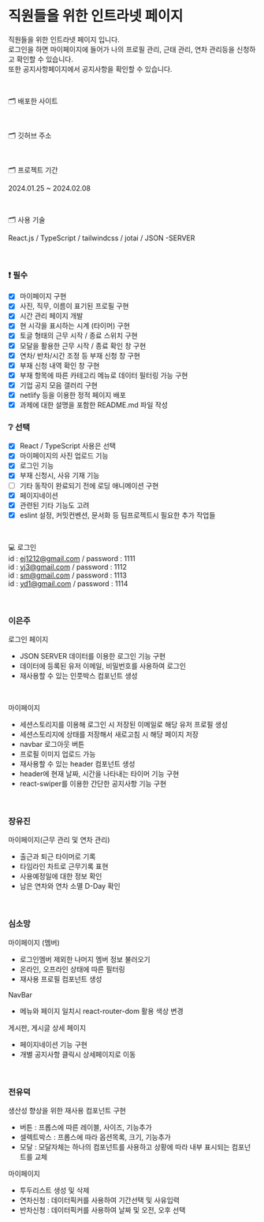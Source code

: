 # 직원들을 위한 인트라넷 페이지

직원들을 위한 인트라넷 페이지 입니다.
<br>
로그인을 하면 마이페이지에 들어가 나의 프로필 관리, 근태 관리, 연차 관리등을 신청하고 확인할 수 있습니다.
<br>
또한 공지사항페이지에서 공지사항을 확인할 수 있습니다.

<br>

🗂️ 배포한 사이트

<br>

🗂️ 깃허브 주소

<br>

🗂️ 프로젝트 기간

2024.01.25 ~ 2024.02.08

<br>

🗂️ 사용 기술

React.js / TypeScript / tailwindcss / jotai / JSON -SERVER

<br>

### ❗ 필수

- [x] 마이페이지 구현
- [x] 사진, 직무, 이름이 표기된 프로필 구현
- [x] 시간 관리 페이지 개발
- [x] 현 시각을 표시하는 시계 (타이머) 구현
- [x] 토글 형태의 근무 시작 / 종료 스위치 구현
- [x] 모달을 활용한 근무 시작 / 종료 확인 창 구현
- [x] 연차/ 반차/시간 조정 등 부재 신청 창 구현
- [x] 부재 신청 내역 확인 창 구현
- [x] 부재 항목에 따른 카테고리 메뉴로 데이터 필터링 가능 구현
- [x] 기업 공지 모음 갤러리 구현
- [x] netlify 등을 이용한 정적 페이지 배포
- [x] 과제에 대한 설명을 포함한 README.md 파일 작성

### ❔ 선택

- [x] React / TypeScript 사용은 선택
- [x] 마이페이지의 사진 업로드 기능
- [x] 로그인 기능
- [x] 부재 신청시, 사유 기재 기능
- [ ] 기타 동작이 완료되기 전에 로딩 애니메이션 구현
- [x] 페이지네이션
- [x] 관련된 기타 기능도 고려
- [x] eslint 설정, 커밋컨벤션, 문서화 등 팀프로젝트시 필요한 추가 작업들

<br>

💻 로그인
<br>
id : ej1212@gmail.com / password : 1111
<br>
id : yj3@gmail.com / password : 1112
<br>
id : sm@gmail.com / password : 1113
<br>
id : yd1@gmail.com / password : 1114

<br>

### 이은주

로그인 페이지

- JSON SERVER 데이터를 이용한 로그인 기능 구현
- 데이터에 등록된 유저 이메일, 비밀번호를 사용하여 로그인
- 재사용할 수 있는 인풋박스 컴포넌트 생성

<br>

마이페이지

- 세션스토리지를 이용해 로그인 시 저장된 이메일로 해당 유저 프로필 생성
- 세션스토리지에 상태를 저장해서 새로고침 시 해당 페이지 저장
- navbar 로그아웃 버튼 
- 프로필 이미지 업로드 가능
- 재사용할 수 있는 header 컴포넌트 생성
- header에 현재 날짜, 시간을 나타내는 타이머 기능 구현
- react-swiper를 이용한 간단한 공지사항 기능 구현

<br>

### 장유진

마이페이지(근무 관리 및 연차 관리)

- 출근과 퇴근 타이머로 기록
- 타임라인 차트로 근무기록 표현
- 사용예정일에 대한 정보 확인
- 남은 연차와 연차 소멸 D-Day 확인

<br>

### 심소망

마이페이지 (멤버)

- 로그인멤버 제외한 나머지 멤버 정보 불러오기
- 온라인, 오프라인 상태에 따른 필터링
- 재사용 프로필 컴포넌트 생성

NavBar

- 메뉴와 페이지 일치시 react-router-dom 활용 색상 변경

게시판, 게시글 상세 페이지

- 페이지네이션 기능 구현
- 개별 공지사항 클릭시 상세페이지로 이동

<br>

### 전유덕

생산성 향상을 위한 재사용 컴포넌트 구현
- 버튼 : 프롭스에 따른 레이블, 사이즈, 기능추가
- 셀렉트박스 : 프롭스에 따라 옵션목록, 크기, 기능추가
- 모달 : 모달자체는 하나의 컴포넌트를 사용하고 상황에 따라 내부 표시되는 컴포넌트를 교체

마이페이지
- 투두리스트 생성 및 삭제
- 연차신청 : 데이터픽커를 사용하여 기간선택 및 사유입력
- 반차신청 : 데이터픽커를 사용하여 날짜 및 오전, 오후 선택
